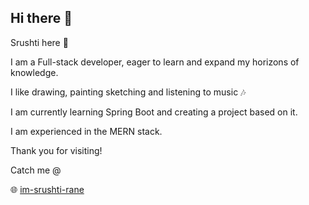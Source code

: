 ## Hi there 👋

Srushti here 🌼

I am a Full-stack developer, eager to learn and expand my horizons of knowledge.

I like drawing, painting sketching and listening to music 🎶

I am currently learning Spring Boot and creating a project based on it.

I am experienced in the MERN stack.

Thank you for visiting!

Catch me @

🌐 [im-srushti-rane](https://im-srushti-rane.vercel.app/)




<!--
**srushti-712/srushti-712** is a ✨ _special_ ✨ repository because its `README.md` (this file) appears on your GitHub profile.

Here are some ideas to get you started:

- 🔭 I’m currently working on ...
- 🌱 I’m currently learning ...
- 👯 I’m looking to collaborate on ...
- 🤔 I’m looking for help with ...
- 💬 Ask me about ...
- 📫 How to reach me: ...
- 😄 Pronouns: ...
- ⚡ Fun fact: ...
-->
